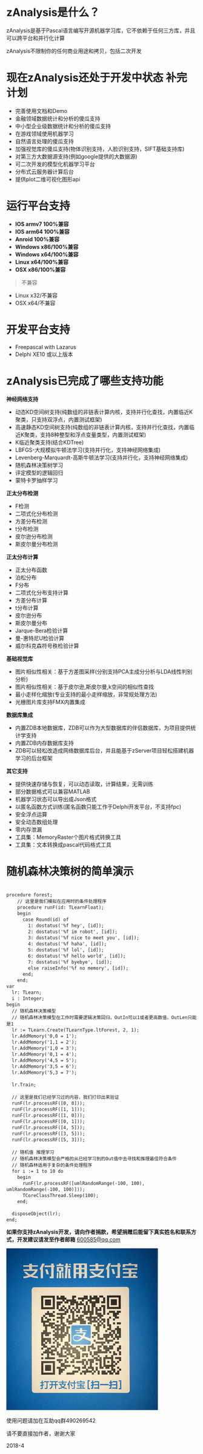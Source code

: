 # zAnalysis是什么？ #

zAnalysis是基于Pascal语言编写开源机器学习库，它不依赖于任何三方库，并且可以跨平台和并行化计算

zAnalysis不限制你的任何商业用途和拷贝，包括二次开发

# 现在zAnalysis还处于开发中状态 补完计划 #
- 完善使用文档和Demo
- 金融领域数据统计和分析的傻瓜支持
- 中小型企业级数据统计和分析的傻瓜支持
- 在游戏领域使用机器学习
- 自然语言处理的傻瓜支持
- 加强视觉库的傻瓜支持(物体识别支持，人脸识别支持，SIFT基础支持库)
- 对第三方大数据源支持(例如google提供的大数据源)
- 可二次开发的模型化机器学习平台
- 分布式云服务器计算后台
- 提供plot二维可视化图形api


# 运行平台支持 #
- **IOS armv7 100%兼容**
- **IOS arm64 100%兼容**
- **Anroid 100%兼容**
- **Windows x86/100%兼容**
- **Windows x64/100%兼容**
- **Linux x64/100%兼容**
- **OSX x86/100%兼容**
 

> 不兼容
- Linux x32/不兼容
- OSX x64/不兼容


# 开发平台支持 #
- Freepascal with Lazarus
- Delphi XE10 或以上版本



# zAnalysis已完成了哪些支持功能 #


**神经网络支持**
- 动态KD空间树支持(纯数组的非链表计算内核，支持并行化查找，内置临近K聚类，只支持双浮点，内置测试框架)
- 高速静态KD空间树支持(纯数组的非链表计算内核，支持并行化查找，内置临近K聚类，支持8种整型和浮点变量类型，内置测试框架)
- K临近聚类支持(结合KDTree)
- LBFGS-大规模拟牛顿法学习(支持并行化，支持神经网络集成) 
- Levenberg-Marquardt-高斯牛顿法学习(支持并行化，支持神经网络集成) 
- 随机森林决策树学习
- 评定模型的逻辑回归
- 蒙特卡罗抽样学习

**正太分布检测**
- F检测
- 二项式化分布检测
- 方差分布检测
- t分布检测
- 皮尔逊分布检测
- 斯皮尔曼分布检测

**正太分布计算**
- 正太分布函数
- 泊松分布
- F分布
- 二项式化分布支持计算
- 方差分布计算
- t分布计算
- 皮尔逊分布
- 斯皮尔曼分布
- Jarque-Bera检验计算
- 曼-惠特尼U检验计算
- 威尔科克森符号秩检验计算

**基础视觉库**
- 图片相似性相关：基于方差图采样(分别支持PCA主成分分析与LDA线性判别分析)
- 图片相似性相关：基于皮尔逊,斯皮尔曼,k空间的相似性查找
- 最小走样化缩放(专业支持的最小走样缩放，非常规处理方法)
- 光栅图片库支持FMX内置集成

**数据库集成**
- 内置ZDB本地数据库，ZDB可以作为大型数据库的伴侣数据库，为项目提供统计学支持
- 内置ZDB内存数据库支持
- ZDB可以轻松改造成网络数据库后台，并且能基于zServer项目轻松搭建机器学习的后台框架

**其它支持**
- 提供快速存储与恢复，可以动态读取，计算结果，无需训练
- 部分数据格式可以兼容MATLAB
- 机器学习状态可以导出成Json格式
- 以匿名函数方式训练(匿名函数只能工作于Delphi开发平台，不支持fpc)
- 安全浮点运算
- 安全动态数组处理
- 零内存泄漏
- 工具集：MemoryRaster个图片格式转换工具
- 工具集：文本转换成pascal代码格式工具


# 随机森林决策树的简单演示

```delphi

procedure forest;
	// 这里是我们模拟在应用时的条件处理程序
	procedure runF(id: TLearnFloat);
	begin
	  case Round(id) of
	    1: dostatus('%f hey', [id]);
	    2: dostatus('%f im robot', [id]);
	    3: dostatus('%f nice to meet you', [id]);
	    4: dostatus('%f haha', [id]);
	    5: dostatus('%f lol', [id]);
	    6: dostatus('%f hello world', [id]);
	    7: dostatus('%f byebye', [id]);
	    else raiseInfo('%f no memory', [id]);
	  end;
	end;
var
  lr: TLearn;
  i : Integer;
begin
  // 随机森林决策模型
  // 随机森林决策模型在工作时需要逻辑决策回归，OutIn可以1或者更高数值，OutLen只能是1
  lr := TLearn.Create(TLearnType.ltForest, 2, 1);
  lr.AddMemory('0,0 = 1');
  lr.AddMemory('1,1 = 2');
  lr.AddMemory('1,0 = 3');
  lr.AddMemory('0,1 = 4');
  lr.AddMemory('4,5 = 5');
  lr.AddMemory('3,5 = 6');
  lr.AddMemory('5,3 = 7');

  lr.Train;

  // 这里是我们已经学习过的内容，我们打印出来验证
  runF(lr.processRF([0, 0]));
  runF(lr.processRF([1, 1]));
  runF(lr.processRF([1, 0]));
  runF(lr.processRF([0, 1]));
  runF(lr.processRF([4, 5]));
  runF(lr.processRF([3, 5]));
  runF(lr.processRF([5, 3]));

  // 随机值 推理学习
  // 随机森林决策模型会严格的从已经学习到的Out值中去寻找和推理最佳符合条件
  // 随机森林适用于复杂的条件处理程序
  for i := 1 to 10 do
    begin
      runF(lr.processRF([umlRandomRange(-100, 100), umlRandomRange(-100, 100)]));
      TCoreClassThread.Sleep(100);
    end;

  disposeObject(lr);
end;
```


**如果你支持zAnalysis开发，请向作者捐款，希望捐赠后能留下真实姓名和联系方式，开发建议请发至作者邮箱** [600585@qq.com](mailto:600585@qq.com "600585@qq.com")

![](alipay.jpg)



使用问题请加在互助qq群490269542
 
请不要直接加作者，谢谢大家

2018-4

